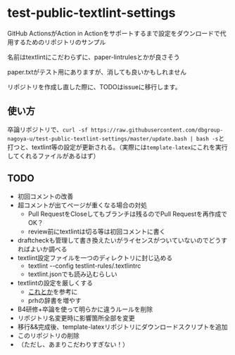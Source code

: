 # test-public-textlint-settings
GitHub ActionsがAction in Actionをサポートするまで設定をダウンロードで代用するためのリポジトリのサンプル

名前はtextlintにこだわらずに、paper-lintrulesとかが良さそう

paper.txtがテスト用にありますが、消しても良いかもしれません

リポジトリを作成し直した際に、TODOはissueに移行します。

## 使い方
卒論リポジトリで、`curl -sf https://raw.githubusercontent.com/dbgroup-nagoya-u/test-public-textlint-settings/master/update.bash | bash -s`と打つと、textlint等の設定が更新される。（実際には`template-latex`にこれを実行してくれるファイルがあるはず）

## TODO
- 初回コメントの改善
- 超コメントが出てページが重くなる場合の対処
  - Pull RequestをCloseしてもブランチは残るのでPull Requestを再作成でOK？
  - review前にtextlintは切る等は初回コメントに書く
- draftcheckも管理して書き換えたいがライセンスがついていないのでどうすればよいか調べる
- textlint設定ファイルを一つのディレクトリに封じ込める
  - textlint --config testlint-rules/.textlintrc
  - textlint.jsonでも読み込むらしい
- textlintの設定を厳しくする
  - [これとか](https://github.com/prismatix-jp/techdoc-ja/blob/develop/usage.md#textlint-%E8%A8%AD%E5%AE%9A%E4%BE%8B)を参考に
  - prhの辞書を増やす
- B4研修+卒論を使って明らかに違うルールを削除
- リポジトリ名変更時に影響箇所全部を変更
- 移行&&完成後、template-latexリポジトリにダウンロードスクリプトを追加
- このリポジトリの削除
- （ただし、あまりこだわりすぎない！）
